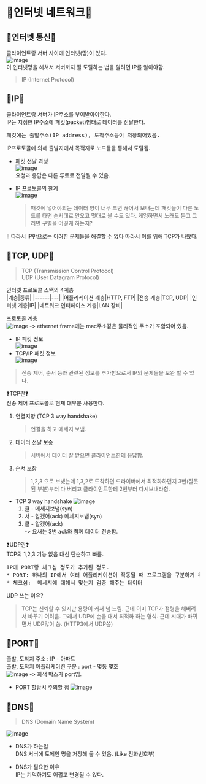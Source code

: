 # 🍦인터넷 네트워크🍦

## 🍑인터넷 통신🍑  
클라이언트랑 서버 사이에 인터넷(망)이 있다.  
![image](https://user-images.githubusercontent.com/77817094/173189929-45d6f0f5-2859-48b4-b7dc-1b0b43ea0391.png)  
이 인터넷망을 해쳐서 서버까지 잘 도달하는 법을 알려면 IP를 알아야함.
> IP (Internet Protocol)  

## 🍑IP🍑  
클라이언트랑 서버가 IP주소를 부여받아야한다.  
IP는 지정한 IP주소에 패킷(packet)형태로 데이터를 전달한다.  
<pre>
패킷에는 출발주소(IP address), 도착주소등이 저장되어있음.
</pre>  
IP프로토콜에 의해 출발지에서 목적지로 노드들을 통해서 도달됨.  
* 패킷 전달 과정  
![image](https://user-images.githubusercontent.com/77817094/173190097-81f6d0a8-b2b5-4c14-9c86-e64205e1ebd5.png)  
요청과 응답은 다른 루트로 전달될 수 있음.  

* IP 프로토콜의 한계  
![image](https://user-images.githubusercontent.com/77817094/173190176-f7c630c7-394b-426f-8680-546dbfe6de57.png)    
    > 패킷에 넣어야되는 데이터 양이 너무 크면 끊어서 보내는데 패킷들이 다른 노드를 타면 순서대로 안오고 멋대로 올 수도 있다. 
    게임하면서 노래도 듣고 그러면 구별을 어떻게 하는지? 

‼ 따라서 IP만으로는 이러한 문제들을 해결할 수 없다 따라서 이를 위해 TCP가 나왔다.  

## 🍑TCP, UDP🍑  
> TCP (Transmission Control Protocol)  
> UDP (User Datagram Protocol)  

인터넷 프로토콜 스택의 4계층  
|계층|종류|
|------|---|
|어플리케이션 계층|HTTP, FTP|
|전송 계층|TCP, UDP|
|인터넷 계층|IP|
|네트워크 인터페이스 계층|LAN 장비|  

프로토콜 계층  
![image](https://user-images.githubusercontent.com/77817094/173210414-d7df2037-04c9-46f4-8241-7fd84ca27ec8.png)
-> ethernet frame에는 mac주소같은 물리적인 주소가 포함되어 있음.

* IP 패킷 정보  
![image](https://user-images.githubusercontent.com/77817094/173210562-0a123b9d-22e0-4e40-92c5-183b796f339f.png)  
* TCP/IP 패킷 정보  
![image](https://user-images.githubusercontent.com/77817094/173210567-aa0e9c99-353e-4833-b1a4-a5a653c34c11.png)  
> 전송 제어, 순서 등과 관련된 정보를 추가함으로서 IP의 문제들을 보완 할 수 있다.  

❓TCP란❓  
전송 제어 프로토콜로 현재 대부분 사용한다. 
1. 연결지향 (TCP 3 way handshake)  
    > 연결을 하고 메세지 보냄.  
2. 데이터 전달 보증  
    > 서버에서 데이터 잘 받으면 클라이언트한테 응답함.
3. 순서 보장
    > 1,2,3 으로 보냈는데 1,3,2로 도착하면 드라이버에서 최적화하던지 3번(잘못된 부분)부터 다 버리고 클라이언트한테 2번부터 다시보내라함.

* TCP 3 way handshake
    ![image](https://user-images.githubusercontent.com/77817094/173210742-31fe2851-722e-4a0c-bd80-991fe556bc66.png)  
    1. 클 - 메세지보냄(syn)
    2. 서 - 알겠어(ack) 메세지보냄(syn)
    3. 클 - 알겠어(ack)  
    -> 요새는 3번 ack와 함께 데이터 전송함.  

❓UDP란❓  
TCP의 1,2,3 기능 없음 대신 단순하고 빠름.  
<pre>
IP에 PORT랑 체크섬 정도가 추가된 정도.  
* PORT: 하나의 IP에서 여러 어플리케이션이 작동될 때 프로그램을 구분하기 위해 사용됨.  
* 체크섬:  메세지에 대해서 맞는지 검증 해주는 데이터
</pre>

UDP 쓰는 이유?  
> TCP는 신뢰할 수 있지만 용량이 커서 넘 느림. 근데 이미 TCP가 점령을 해버려서 바꾸기 어려움. 그래서 UDP에 손을 대서 최적화 하는 형식. 근데 시대가 바뀌면서 UDP많이 씀. (HTTP3에서 UDP씀)  

## 🍑PORT🍑  
출발, 도착지 주소 : IP - 아파트  
출발, 도착지 어플리케이션 구분 : port - 몇동 몇호  
![image](https://user-images.githubusercontent.com/77817094/173211354-90dc3aaa-7137-466e-9a41-0aa4724f9dd3.png)
-> 회색 박스가 port임.  

* PORT 할당시 주의할 점 
![image](https://user-images.githubusercontent.com/77817094/173211403-2ec12f9e-8b62-41c3-a519-70c7ac9cff86.png)  

## 🍑DNS🍑
> DNS (Domain Name System)  

![image](https://user-images.githubusercontent.com/77817094/173211657-cd82bf80-03ab-4c30-8ceb-1556f1162d53.png)  

* DNS가 하는일  
    DNS 서버에 도메인 명을 저장해 둘 수 있음. (Like 전화번호부)  

* DNS가 필요한 이유  
    IP는 기억하기도 어렵고 변경될 수 있다.  